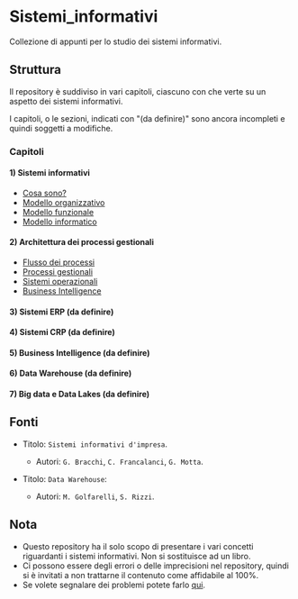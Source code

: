 # Sistemi_informativi
Collezione di appunti per lo studio dei sistemi informativi.

## Struttura
Il repository è suddiviso in vari capitoli, ciascuno con che verte su un aspetto dei sistemi informativi.

I capitoli, o le sezioni, indicati con "(da definire)" sono ancora incompleti e quindi soggetti a modifiche.

### Capitoli

#### 1) Sistemi informativi
- [Cosa sono?](https://github.com/Gabri432/Sistemi_informativi/blob/master/capitolo_1/cosa_sono_i_sistemi_informativi.md)
- [Modello organizzativo](https://github.com/Gabri432/Sistemi_informativi/blob/master/capitolo_1/modello_organizzativo.md)
- [Modello funzionale](https://github.com/Gabri432/Sistemi_informativi/blob/master/capitolo_1/modello_funzionale.md)
- [Modello informatico](https://github.com/Gabri432/Sistemi_informativi/blob/master/capitolo_1/modello_informatico.md)

#### 2) Architettura dei processi gestionali 
- [Flusso dei processi](https://github.com/Gabri432/Sistemi_informativi/blob/master/capitolo_2/flusso_dei_processi.md)
- [Processi gestionali](https://github.com/Gabri432/Sistemi_informativi/blob/master/capitolo_2/processi_gestionali.md)
- [Sistemi operazionali](https://github.com/Gabri432/Sistemi_informativi/blob/master/capitolo_2/sistemi_operazionali.md)
- [Business Intelligence](https://github.com/Gabri432/Sistemi_informativi/blob/master/capitolo_2/business_intelligence.md)

#### 3) Sistemi ERP (da definire)
#### 4) Sistemi CRP (da definire)
#### 5) Business Intelligence (da definire)
#### 6) Data Warehouse (da definire)
#### 7) Big data e Data Lakes (da definire)

## Fonti
- Titolo: `Sistemi informativi d'impresa`.
   - Autori: `G. Bracchi`, `C. Francalanci`, `G. Motta`. 

- Titolo: `Data Warehouse`:
   - Autori: `M. Golfarelli`, `S. Rizzi`.

## Nota
- Questo repository ha il solo scopo di presentare i vari concetti riguardanti i sistemi informativi. Non si sostituisce ad un libro.
- Ci possono essere degli errori o delle imprecisioni nel repository, quindi si è invitati a non trattarne il contenuto come affidabile al 100%.
- Se volete segnalare dei problemi potete farlo [qui](https://github.com/Gabri432/Sistemi_informativi/issues/new).